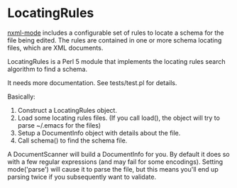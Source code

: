 # LocatingRules

[nxml-mode](http://www.emacswiki.org/emacs/NxmlMode)
includes a configurable set of rules to locate a schema for the file
being edited. The rules are contained in one or more schema locating
files, which are XML documents.

LocatingRules is a Perl 5 module that implements the locating rules
search algorithm to find a schema.

It needs more documentation. See tests/test.pl for details.

Basically:

1. Construct a LocatingRules object.
2. Load some locating rules files.
   (If you call load(), the object will try to parse ~/.emacs for the files)
3. Setup a DocumentInfo object with details about the file.
4. Call schema() to find the schema file.

A DocumentScanner will build a DocumentInfo for you. By default it
does so with a few regular expressions (and may fail for some
encodings). Setting mode('parse') will cause it to parse the file, but
this means you'll end up parsing twice if you subsequently want to
validate.
